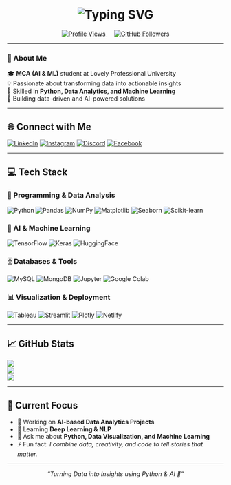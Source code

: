 <!-- Animated Header -->
<h1 align="center">
  <img src="https://readme-typing-svg.herokuapp.com?font=Fira+Code&weight=600&size=30&duration=3500&pause=800&color=00C2FF&center=true&vCenter=true&width=800&lines=Hi+I'm+Ashish+Chavan+👋;Python+Developer+%7C+Data+Analyst;AI+%26+Machine+Learning+Enthusiast" alt="Typing SVG" />
</h1>

<!-- Followers and Views -->
<p align="center" dir="auto">
  <!-- Profile Views -->
  <a href="https://github.com/ashishchavan1221">
    <img src="https://komarev.com/ghpvc/?username=ashishchavan1221&label=Profile%20Views&color=6366f1&style=flat" 
         alt="Profile Views" 
         style="max-width: 100%;">
  </a>
  &nbsp;&nbsp;&nbsp;
  <!-- GitHub Followers -->
  <a href="https://github.com/ashishchavan1221?tab=followers">
    <img src="https://img.shields.io/github/followers/ashishchavan1221?label=Followers&style=flat&color=6366f1" 
         alt="GitHub Followers" 
         style="max-width: 100%;">
  </a>
</p>


---

### 🌟 About Me  
🎓 **MCA (AI & ML)** student at Lovely Professional University  
💡 Passionate about transforming data into actionable insights  
🐍 Skilled in **Python, Data Analytics, and Machine Learning**  
🚀 Building data-driven and AI-powered solutions  

---

## 🌐 Connect with Me
[![LinkedIn](https://img.shields.io/badge/LinkedIn-%230077B5.svg?logo=linkedin&logoColor=white)](https://linkedin.com/in/cvbnm) 
[![Instagram](https://img.shields.io/badge/Instagram-%23E4405F.svg?logo=Instagram&logoColor=white)](https://instagram.com/vbnm) 
[![Discord](https://img.shields.io/badge/Discord-%237289DA.svg?logo=discord&logoColor=white)](https://discord.gg/cvbnm)
[![Facebook](https://img.shields.io/badge/Facebook-%231877F2.svg?logo=Facebook&logoColor=white)](https://facebook.com)

---

## 💻 Tech Stack

### 🐍 Programming & Data Analysis
![Python](https://img.shields.io/badge/Python-3670A0?style=for-the-badge&logo=python&logoColor=ffdd54)
![Pandas](https://img.shields.io/badge/Pandas-%23150458.svg?style=for-the-badge&logo=pandas&logoColor=white)
![NumPy](https://img.shields.io/badge/Numpy-%23013243.svg?style=for-the-badge&logo=numpy&logoColor=white)
![Matplotlib](https://img.shields.io/badge/Matplotlib-%23ffffff.svg?style=for-the-badge&logo=Matplotlib&logoColor=black)
![Seaborn](https://img.shields.io/badge/Seaborn-%2300BFFF.svg?style=for-the-badge)
![Scikit-learn](https://img.shields.io/badge/Scikit--learn-%23F7931E.svg?style=for-the-badge&logo=scikit-learn&logoColor=white)

### 🧠 AI & Machine Learning
![TensorFlow](https://img.shields.io/badge/TensorFlow-%23FF6F00.svg?style=for-the-badge&logo=TensorFlow&logoColor=white)
![Keras](https://img.shields.io/badge/Keras-%23D00000.svg?style=for-the-badge&logo=Keras&logoColor=white)
![HuggingFace](https://img.shields.io/badge/HuggingFace-%23FFD21E.svg?style=for-the-badge&logo=huggingface&logoColor=black)

### 🗄️ Databases & Tools
![MySQL](https://img.shields.io/badge/MySQL-%2300f.svg?style=for-the-badge&logo=mysql&logoColor=white)
![MongoDB](https://img.shields.io/badge/MongoDB-%234ea94b.svg?style=for-the-badge&logo=mongodb&logoColor=white)
![Jupyter](https://img.shields.io/badge/Jupyter-%23F37626.svg?style=for-the-badge&logo=jupyter&logoColor=white)
![Google Colab](https://img.shields.io/badge/Google%20Colab-%23F9AB00.svg?style=for-the-badge&logo=googlecolab&logoColor=white)

### 📊 Visualization & Deployment
![Tableau](https://img.shields.io/badge/Tableau-%23E97627.svg?style=for-the-badge&logo=tableau&logoColor=white)
![Streamlit](https://img.shields.io/badge/Streamlit-%23FF4B4B.svg?style=for-the-badge&logo=streamlit&logoColor=white)
![Plotly](https://img.shields.io/badge/Plotly-%233F4F75.svg?style=for-the-badge&logo=plotly&logoColor=white)
![Netlify](https://img.shields.io/badge/Netlify-%23000000.svg?style=for-the-badge&logo=netlify&logoColor=#00C7B7)

---

## 📈 GitHub Stats
![](https://github-readme-stats.vercel.app/api?username=ashishchavan1221&theme=tokyonight&hide_border=true&include_all_commits=true&count_private=true)<br/>
![](https://github-readme-streak-stats.herokuapp.com/?user=ashishchavan1221&theme=tokyonight&hide_border=true)<br/>
![](https://github-readme-stats.vercel.app/api/top-langs/?username=ashishchavan1221&theme=tokyonight&hide_border=true&layout=compact)

---

## 🚀 Current Focus
- 🔭 Working on **AI-based Data Analytics Projects**  
- 🌱 Learning **Deep Learning & NLP**  
- 💬 Ask me about **Python, Data Visualization, and Machine Learning**  
- ⚡ Fun fact: *I combine data, creativity, and code to tell stories that matter.*

---

<!-- Footer -->
<p align="center">
  <i>“Turning Data into Insights using Python & AI 🚀”</i>
</p>
